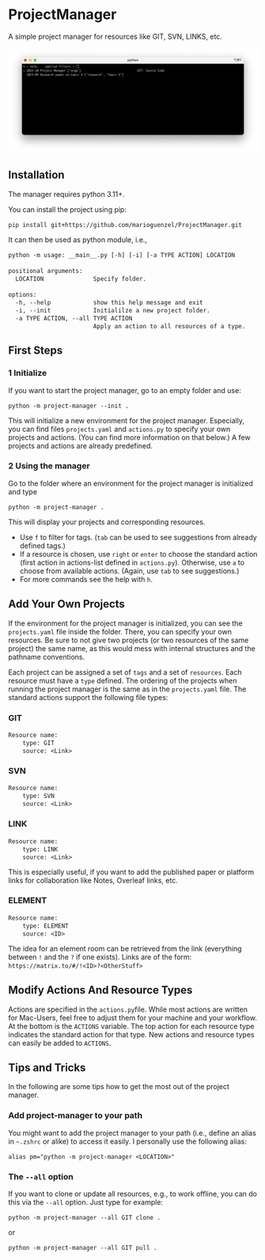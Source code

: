 # ProjectManager

A simple project manager for resources like GIT, SVN, LINKS, etc.

![sample image](image.png)

## Installation

The manager requires python 3.11+.

You can install the project using pip:

```
pip install git+https://github.com/marioguenzel/ProjectManager.git
```

It can then be used as python module, i.e., 
```
python -m usage: __main__.py [-h] [-i] [-a TYPE ACTION] LOCATION

positional arguments:
  LOCATION              Specify folder.

options:
  -h, --help            show this help message and exit
  -i, --init            Initialilze a new project folder.
  -a TYPE ACTION, --all TYPE ACTION
                        Apply an action to all resources of a type.
```

## First Steps

### 1 Initialize 

If you want to start the project manager, go to an empty folder and use:
```
python -m project-manager --init .
```
This will initialize a new environment for the project manager.
Especially, you can find files `projects.yaml` and `actions.py` to specify your own projects and actions. (You can find more information on that below.)
A few projects and actions are already predefined.

### 2 Using the manager

Go to the folder where an environment for the project manager is initialized and type 
```
python -m project-manager .
```
This will display your projects and corresponding resources.
- Use `f` to filter for tags. (`tab` can be used to see suggestions from already defined tags.)
- If a resource is chosen, use `right` or `enter` to choose the standard action (first action in actions-list defined in `actions.py`). Otherwise, use `a` to choose from available actions. (Again, use `tab` to see suggestions.)
- For more commands see the help with `h`.


## Add Your Own Projects

If the environment for the project manager is initialized, you can see the `projects.yaml` file inside the folder. 
There, you can specify your own resources. 
Be sure to not give two projects (or two resources of the same project) the same name, as this would mess with internal structures and the pathname conventions.

Each project can be assigned a set of `tags` and a set of `resources`.
Each resource must have a `type` defined. 
The ordering of the projects when running the project manager is the same as in the `projects.yaml` file.
The standard actions support the following file types:

### GIT
```
Resource name:
    type: GIT
    source: <Link>
```

### SVN
```
Resource name:
    type: SVN
    source: <Link>
```

### LINK
```
Resource name:
    type: LINK
    source: <Link>
```

This is especially useful, if you want to add the published paper or platform links for collaboration like Notes, Overleaf links, etc. 

### ELEMENT
```
Resource name:
    type: ELEMENT
    source: <ID>
```

The idea for an element room can be retrieved from the link (everything between `!` and the `?` if one exists).
Links are of the form:
`https://matrix.to/#/!<ID>?<OtherStuff>`


## Modify Actions And Resource Types

Actions are specified in the `actions.py`file. 
While most actions are written for Mac-Users, feel free to adjust them for your machine and your workflow.
At the bottom is the `ACTIONS` variable. 
The top action for each resource type indicates the standard action for that type.
New actions and resource types can easily be added to `ACTIONS`.


## Tips and Tricks

In the following are some tips how to get the most out of the project manager.


### Add project-manager to your path

You might want to add the project manager to your path (i.e., define an alias in `~.zshrc` or alike) to access it easily. 
I personally use the following alias:
```
alias pm="python -m project-manager <LOCATION>"
```

### The `--all` option

If you want to clone or update all resources, e.g., to work offline, you can do this via the `--all` option. 
Just type for example:
```
python -m project-manager --all GIT clone .
```
or 
```
python -m project-manager --all GIT pull .
```
